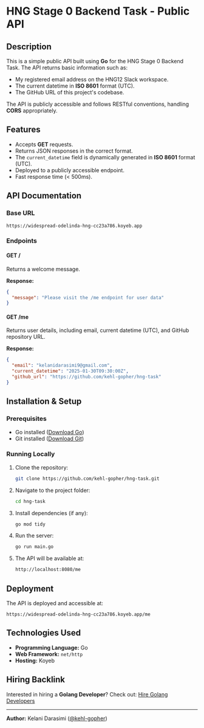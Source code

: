 # HNG Stage 0 Backend Task - Public API

## Description
This is a simple public API built using **Go** for the HNG Stage 0 Backend Task. The API returns basic information such as:
- My registered email address on the HNG12 Slack workspace.
- The current datetime in **ISO 8601** format (UTC).
- The GitHub URL of this project's codebase.

The API is publicly accessible and follows RESTful conventions, handling **CORS** appropriately.

## Features
- Accepts **GET** requests.
- Returns JSON responses in the correct format.
- The `current_datetime` field is dynamically generated in **ISO 8601** format (UTC).
- Deployed to a publicly accessible endpoint.
- Fast response time (< 500ms).

## API Documentation

### **Base URL**
```
https://widespread-odelinda-hng-cc23a786.koyeb.app
```

### **Endpoints**

#### **GET /**
Returns a welcome message.

**Response:**
```json
{
  "message": "Please visit the /me endpoint for user data"
}
```

#### **GET /me**
Returns user details, including email, current datetime (UTC), and GitHub repository URL.

**Response:**
```json
{
  "email": "kelanidarasimi9@gmail.com",
  "current_datetime": "2025-01-30T09:30:00Z",
  "github_url": "https://github.com/kehl-gopher/hng-task"
}
```

## Installation & Setup

### **Prerequisites**
- Go installed ([Download Go](https://go.dev/dl/))
- Git installed ([Download Git](https://git-scm.com/downloads))

### **Running Locally**
1. Clone the repository:
   ```sh
   git clone https://github.com/kehl-gopher/hng-task.git
   ```
2. Navigate to the project folder:
   ```sh
   cd hng-task
   ```
3. Install dependencies (if any):
   ```sh
   go mod tidy
   ```
4. Run the server:
   ```sh
   go run main.go
   ```
5. The API will be available at:
   ```sh
   http://localhost:8080/me
   ```

## Deployment
The API is deployed and accessible at:
```
https://widespread-odelinda-hng-cc23a786.koyeb.app/me
```

## Technologies Used
- **Programming Language:** Go
- **Web Framework:** `net/http`
- **Hosting:** Koyeb

## Hiring Backlink
Interested in hiring a **Golang Developer**? Check out:
[Hire Golang Developers](https://hng.tech/hire/golang-developers)

---

**Author:** Kelani Darasimi ([@kehl-gopher](https://github.com/kehl-gopher))
